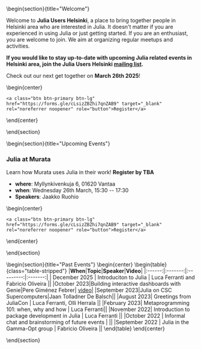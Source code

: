 <!-- =============================
     ABOUT
    ============================== -->

\begin{section}{title="Welcome"}

Welcome to **Julia Users Helsinki**, a place to bring together people in Helsinki area who are interested in Julia. It doesn't matter if you are experienced in using Julia or just getting started. If you are an enthusiast, you are welcome to join. We aim at organizing regular meetups and activities.

**If you would like to stay up-to-date with upcoming Julia related events in Helsinki area, join the Julia Users Helsinki [mailing list](https://groups.google.com/g/julia-users-helsinki).**

Check out our next get together on **March 26th 2025**!

\begin{center}
~~~
<a class="btn btn-primary btn-lg" href="https://forms.gle/cLsizZBZhi7qnZAB9" target="_blank" rel="noreferrer noopener" role="button">Register</a>
~~~

\end{center}

\end{section}


\begin{section}{title="Upcoming Events"}

### Julia at Murata

Learn how Murata uses Julia in their work! **Register by TBA**

- **where**: Myllynkivenkuja 6, 01620 Vantaa
- **when**: Wednesday 26th March, 15:30 -- 17:30
- **Speakers**: Jaakko Ruohio


\begin{center}
~~~
<a class="btn btn-primary btn-lg" href="https://forms.gle/cLsizZBZhi7qnZAB9" target="_blank" rel="noreferrer noopener" role="button">Register</a>
~~~

\end{center}

\end{section}

\begin{section}{title="Past Events"}
\begin{center}
\begin{table}{class="table-stripped"}
|**When**|**Topic**|**Speaker**|**Video**|
|:------:|:-------:|:---------:|:-------:|
| December 2025 | Introduciton to Julia | Luca Ferranti and Fabricio Oliveira ||
|October 2023|Building interactive dashboards with Genie|Pere Giménez Febrer| [video](https://www.youtube.com/watch?v=31Bq-BOzqx4)|
|September 2023|Julia on CSC Supercomputers|Jaan Tolladner De Balsch||
|August 2023| Greetings from JuliaCon | Luca Ferranti, Olli Herrala ||
|February 2023| Metaprogramming 101: when, why and how | Luca Ferranti||
|November 2022| Introduction to package development in Julia | Luca Ferranti ||
|October 2022 | Informal chat and brainstorming of future events | ||
|September 2022 | Julia in the Gamma-Opt group | Fabricio Oliveira ||
\end{table}
\end{center}

\end{section}
